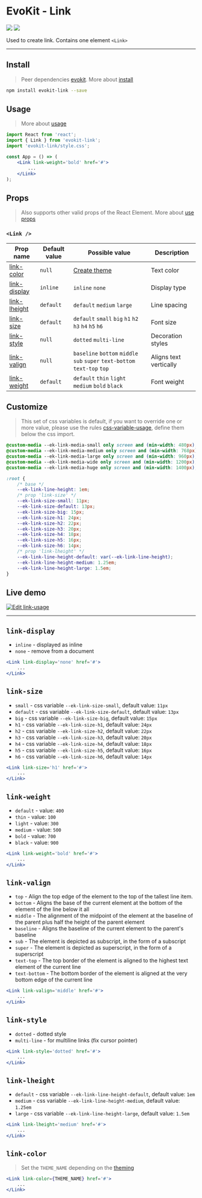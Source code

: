 [evokit]: /packages/evokit/
[CHANGELOG]: /packages/evokit-link/CHANGELOG.md

[css-variable-usage]: //w3schools.com/css/css3_variables.asp

[create_theme]: /docs/base/theme.md
[installation]: /docs/getting-started/installation.md
[quik-start]: /docs/getting-started/quick-start.md
[use-props]: /docs/getting-started/props.md

[link-color]: #link-color
[link-display]: #link-display
[link-lheight]: #link-lheight
[link-size]: #link-size
[link-style]: #link-style
[link-valign]: #link-valign
[link-weight]: #link-weight

# EvoKit - Link

[![](https://img.shields.io/npm/v/evokit-link.svg)](https://www.npmjs.com/package/evokit-link)
[![](https://img.shields.io/badge/page-CHANGELOG-42b983)][CHANGELOG]

Used to create link. Contains one element `<Link>`

---

## Install

> Peer dependencies [evokit]. More about [install][installation]

```bash
npm install evokit-link --save
```

## Usage

> More about [usage][quik-start]

```jsx
import React from 'react';
import { Link } from 'evokit-link';
import 'evokit-link/style.css';

const App = () => (
    <Link link-weight='bold' href='#'>
        ...
    </Link>
);
```

## Props

> Also supports other valid props of the React Element. More about [use props][use-props]

### `<Link />`

| Prop name      | Default value | Possible value         | Description |
|----------------|---------------|------------------------|-------------|
| [link-color]   | `null`        | [Create theme][create_theme]  | Text color   |
| [link-display] | `inline`      | `inline` `none`               | Display type |
| [link-lheight] | `default`     | `default` `medium` `large`    | Line spacing |
| [link-size]    | `default`     | `default` `small` `big` `h1` `h2` `h3` `h4` `h5` `h6` | Font size |
| [link-style]   | `null`        | `dotted` `multi-line` | Decoration styles |
| [link-valign]  | `null`        | `baseline` `bottom` `middle` `sub` `super` `text-bottom` `text-top` `top` | Aligns text vertically |
| [link-weight]  | `default`     | `default` `thin` `light` `medium` `bold` `black` | Font weight |

## Customize

> This set of css variables is default, if you want to override one or more value, please use the rules [css-variable-usage], define them below the css import.

```css
@custom-media --ek-link-media-small only screen and (min-width: 480px);
@custom-media --ek-link-media-medium only screen and (min-width: 768px);
@custom-media --ek-link-media-large only screen and (min-width: 960px);
@custom-media --ek-link-media-wide only screen and (min-width: 1200px);
@custom-media --ek-link-media-huge only screen and (min-width: 1400px);

:root {
    /* base */
    --ek-link-line-height: 1em;
    /* prop 'link-size' */
    --ek-link-size-small: 11px;
    --ek-link-size-default: 13px;
    --ek-link-size-big: 15px;
    --ek-link-size-h1: 24px;
    --ek-link-size-h2: 22px;
    --ek-link-size-h3: 20px;
    --ek-link-size-h4: 18px;
    --ek-link-size-h5: 16px;
    --ek-link-size-h6: 14px;
    /* prop 'link-lheight' */
    --ek-link-line-height-default: var(--ek-link-line-height);
    --ek-link-line-height-medium: 1.25em;
    --ek-link-line-height-large: 1.5em;
}
```

## Live demo

[![Edit link-usage](https://codesandbox.io/static/img/play-codesandbox.svg)](https://codesandbox.io/embed/linkusage-c7mgv?fontsize=14&runonclick=0 ':include :type=iframe width=100% height=500px')

---

## `link-display`

- `inline` - displayed as inline
- `none` - remove from a document

```jsx
<Link link-display='none' href='#'>
    ...
</Link>
```

## `link-size`

- `small` - css variable `--ek-link-size-small`, default value: `11px`
- `default` - css variable `--ek-link-size-default`, default value: `13px`
- `big` - css variable `--ek-link-size-big`, default value: `15px`
- `h1` - css variable `--ek-link-size-h1`, default value: `24px`
- `h2` - css variable `--ek-link-size-h2`, default value: `22px`
- `h3` - css variable `--ek-link-size-h3`, default value: `20px`
- `h4` - css variable `--ek-link-size-h4`, default value: `18px`
- `h5` - css variable `--ek-link-size-h5`, default value: `16px`
- `h6` - css variable `--ek-link-size-h6`, default value: `14px`

```jsx
<Link link-size='h1' href='#'>
    ...
</Link>
```

## `link-weight`

- `default` - value: `400`
- `thin` - value: `100`
- `light` - value: `300`
- `medium` - value: `500`
- `bold` - value: `700`
- `black` - value: `900`

```jsx
<Link link-weight='bold' href='#'>
    ...
</Link>
```

## `link-valign`

- `top` - Align the top edge of the element to the top of the tallest line item.
- `bottom` - Aligns the base of the current element at the bottom of the element of the line below it all
- `middle` - The alignment of the midpoint of the element at the baseline of the parent plus half the height of the parent element
- `baseline` - Aligns the baseline of the current element to the parent's baseline
- `sub` - The element is depicted as subscript, in the form of a subscript
- `super` - The element is depicted as superscript, in the form of a superscript
- `text-top` - The top border of the element is aligned to the highest text element of the current line
- `text-bottom` - The bottom border of the element is aligned at the very bottom edge of the current line

```jsx
<Link link-valign='middle' href='#'>
    ...
</Link>
```

## `link-style`

- `dotted` - dotted style
- `multi-line` - for multiline links (fix cursor pointer)

```jsx
<Link link-style='dotted' href='#'>
    ...
</Link>
```

## `link-lheight`

- `default` - css variable `--ek-link-line-height-default`, default value: `1em`
- `medium` - css variable `--ek-link-line-height-medium`, default value: `1.25em`
- `large` - css variable `--ek-link-line-height-large`, default value: `1.5em`

```jsx
<Link link-lheight='medium' href='#'>
    ...
</Link>
```

## `link-color`

> Set the `THEME_NAME` depending on the [theming][create_theme]

```jsx
<Link link-color={THEME_NAME} href='#'>
    ...
</Link>
```
